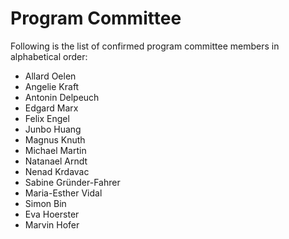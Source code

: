 # Program Committee

Following is the list of confirmed program committee members in alphabetical order:

- Allard Oelen
- Angelie Kraft
- Antonin Delpeuch
- Edgard Marx
- Felix Engel
- Junbo Huang
- Magnus Knuth
- Michael Martin
- Natanael Arndt
- Nenad Krdavac
- Sabine Gründer-Fahrer
- Maria-Esther Vidal
- Simon Bin
- Eva Hoerster
- Marvin Hofer 
